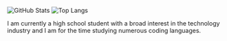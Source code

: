 ![GitHub Stats](https://github-readme-stats.vercel.app/api?username=Adxzer&theme=github_dark)
![Top Langs](https://github-readme-stats.vercel.app/api/top-langs/?username=Adxzer&layout=compact&theme=github_dark)

I am currently a high school student with a broad interest in the technology industry and I am for the time studying numerous coding languages.
